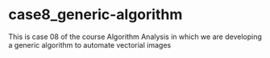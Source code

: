 # case8_generic-algorithm
This is case 08 of the course Algorithm Analysis in which we are developing a generic algorithm to automate vectorial images 

